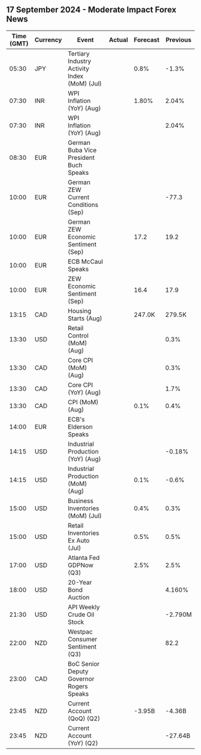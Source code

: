 ## 17 September 2024 - Moderate Impact Forex News

| Time (GMT) | Currency | Event | Actual | Forecast | Previous |
|------|----------|-------|--------|----------|----------|
| 05:30 | JPY | Tertiary Industry Activity Index (MoM) (Jul) |  | 0.8% | -1.3% |
| 07:30 | INR | WPI Inflation (YoY) (Aug) |  | 1.80% | 2.04% |
| 07:30 | INR | WPI Inflation (YoY) (Aug) |  |  | 2.04% |
| 08:30 | EUR | German Buba Vice President Buch Speaks |  |  |  |
| 10:00 | EUR | German ZEW Current Conditions (Sep) |  |  | -77.3 |
| 10:00 | EUR | German ZEW Economic Sentiment (Sep) |  | 17.2 | 19.2 |
| 10:00 | EUR | ECB McCaul Speaks |  |  |  |
| 10:00 | EUR | ZEW Economic Sentiment (Sep) |  | 16.4 | 17.9 |
| 13:15 | CAD | Housing Starts (Aug) |  | 247.0K | 279.5K |
| 13:30 | USD | Retail Control (MoM) (Aug) |  |  | 0.3% |
| 13:30 | CAD | Core CPI (MoM) (Aug) |  |  | 0.3% |
| 13:30 | CAD | Core CPI (YoY) (Aug) |  |  | 1.7% |
| 13:30 | CAD | CPI (MoM) (Aug) |  | 0.1% | 0.4% |
| 14:00 | EUR | ECB's Elderson Speaks |  |  |  |
| 14:15 | USD | Industrial Production (YoY) (Aug) |  |  | -0.18% |
| 14:15 | USD | Industrial Production (MoM) (Aug) |  | 0.1% | -0.6% |
| 15:00 | USD | Business Inventories (MoM) (Jul) |  | 0.4% | 0.3% |
| 15:00 | USD | Retail Inventories Ex Auto (Jul) |  | 0.5% | 0.5% |
| 17:00 | USD | Atlanta Fed GDPNow (Q3) |  | 2.5% | 2.5% |
| 18:00 | USD | 20-Year Bond Auction |  |  | 4.160% |
| 21:30 | USD | API Weekly Crude Oil Stock |  |  | -2.790M |
| 22:00 | NZD | Westpac Consumer Sentiment (Q3) |  |  | 82.2 |
| 23:00 | CAD | BoC Senior Deputy Governor Rogers Speaks |  |  |  |
| 23:45 | NZD | Current Account (QoQ) (Q2) |  | -3.95B | -4.36B |
| 23:45 | NZD | Current Account (YoY) (Q2) |  |  | -27.64B |
